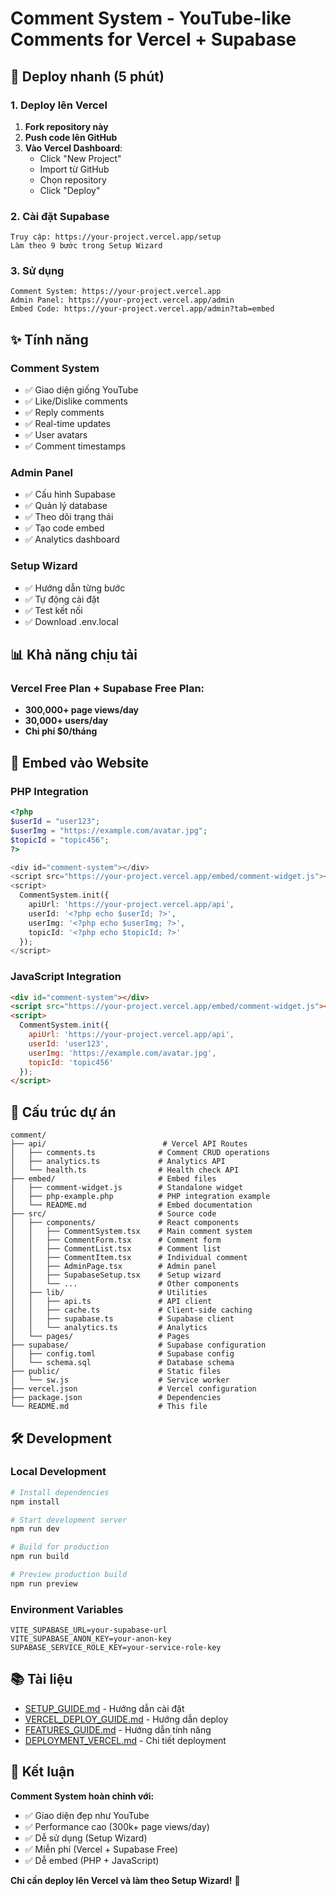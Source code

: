 # Comment System - YouTube-like Comments for Vercel + Supabase

## 🚀 Deploy nhanh (5 phút)

### **1. Deploy lên Vercel**
1. **Fork repository này**
2. **Push code lên GitHub**
3. **Vào Vercel Dashboard**:
   - Click "New Project"
   - Import từ GitHub
   - Chọn repository
   - Click "Deploy"

### **2. Cài đặt Supabase**
```
Truy cập: https://your-project.vercel.app/setup
Làm theo 9 bước trong Setup Wizard
```

### **3. Sử dụng**
```
Comment System: https://your-project.vercel.app
Admin Panel: https://your-project.vercel.app/admin
Embed Code: https://your-project.vercel.app/admin?tab=embed
```

## ✨ Tính năng

### **Comment System**
- ✅ Giao diện giống YouTube
- ✅ Like/Dislike comments
- ✅ Reply comments
- ✅ Real-time updates
- ✅ User avatars
- ✅ Comment timestamps

### **Admin Panel**
- ✅ Cấu hình Supabase
- ✅ Quản lý database
- ✅ Theo dõi trạng thái
- ✅ Tạo code embed
- ✅ Analytics dashboard

### **Setup Wizard**
- ✅ Hướng dẫn từng bước
- ✅ Tự động cài đặt
- ✅ Test kết nối
- ✅ Download .env.local

## 📊 Khả năng chịu tải

### **Vercel Free Plan + Supabase Free Plan:**
- **300,000+ page views/day**
- **30,000+ users/day**
- **Chi phí $0/tháng**

## 🎯 Embed vào Website

### **PHP Integration**
```php
<?php
$userId = "user123";
$userImg = "https://example.com/avatar.jpg";
$topicId = "topic456";
?>

<div id="comment-system"></div>
<script src="https://your-project.vercel.app/embed/comment-widget.js"></script>
<script>
  CommentSystem.init({
    apiUrl: 'https://your-project.vercel.app/api',
    userId: '<?php echo $userId; ?>',
    userImg: '<?php echo $userImg; ?>',
    topicId: '<?php echo $topicId; ?>'
  });
</script>
```

### **JavaScript Integration**
```html
<div id="comment-system"></div>
<script src="https://your-project.vercel.app/embed/comment-widget.js"></script>
<script>
  CommentSystem.init({
    apiUrl: 'https://your-project.vercel.app/api',
    userId: 'user123',
    userImg: 'https://example.com/avatar.jpg',
    topicId: 'topic456'
  });
</script>
```

## 📁 Cấu trúc dự án

```
comment/
├── api/                          # Vercel API Routes
│   ├── comments.ts              # Comment CRUD operations
│   ├── analytics.ts             # Analytics API
│   └── health.ts                # Health check API
├── embed/                       # Embed files
│   ├── comment-widget.js        # Standalone widget
│   ├── php-example.php          # PHP integration example
│   └── README.md                # Embed documentation
├── src/                         # Source code
│   ├── components/              # React components
│   │   ├── CommentSystem.tsx    # Main comment system
│   │   ├── CommentForm.tsx      # Comment form
│   │   ├── CommentList.tsx      # Comment list
│   │   ├── CommentItem.tsx      # Individual comment
│   │   ├── AdminPage.tsx        # Admin panel
│   │   ├── SupabaseSetup.tsx    # Setup wizard
│   │   └── ...                  # Other components
│   ├── lib/                     # Utilities
│   │   ├── api.ts               # API client
│   │   ├── cache.ts             # Client-side caching
│   │   ├── supabase.ts          # Supabase client
│   │   └── analytics.ts         # Analytics
│   └── pages/                   # Pages
├── supabase/                    # Supabase configuration
│   ├── config.toml              # Supabase config
│   └── schema.sql               # Database schema
├── public/                      # Static files
│   └── sw.js                    # Service worker
├── vercel.json                  # Vercel configuration
├── package.json                 # Dependencies
└── README.md                    # This file
```

## 🛠️ Development

### **Local Development**
```bash
# Install dependencies
npm install

# Start development server
npm run dev

# Build for production
npm run build

# Preview production build
npm run preview
```

### **Environment Variables**
```env
VITE_SUPABASE_URL=your-supabase-url
VITE_SUPABASE_ANON_KEY=your-anon-key
SUPABASE_SERVICE_ROLE_KEY=your-service-role-key
```

## 📚 Tài liệu

- [SETUP_GUIDE.md](./SETUP_GUIDE.md) - Hướng dẫn cài đặt
- [VERCEL_DEPLOY_GUIDE.md](./VERCEL_DEPLOY_GUIDE.md) - Hướng dẫn deploy
- [FEATURES_GUIDE.md](./FEATURES_GUIDE.md) - Hướng dẫn tính năng
- [DEPLOYMENT_VERCEL.md](./DEPLOYMENT_VERCEL.md) - Chi tiết deployment

## 🎉 Kết luận

**Comment System hoàn chỉnh với:**
- ✅ Giao diện đẹp như YouTube
- ✅ Performance cao (300k+ page views/day)
- ✅ Dễ sử dụng (Setup Wizard)
- ✅ Miễn phí (Vercel + Supabase Free)
- ✅ Dễ embed (PHP + JavaScript)

**Chỉ cần deploy lên Vercel và làm theo Setup Wizard!** 🚀